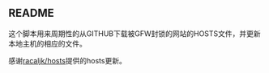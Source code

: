 ## README

这个脚本用来周期性的从GITHUB下载被GFW封锁的网站的HOSTS文件，并更新本地主机的相应的文件。

感谢[racaljk/hosts](https://github.com/racaljk/hosts.git)提供的hosts更新。
